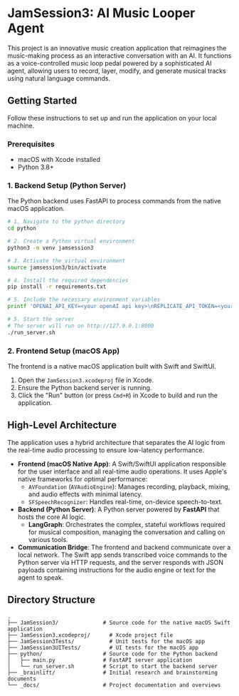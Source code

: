 # JamSession3: AI Music Looper Agent

This project is an innovative music creation application that reimagines the music-making process as an interactive conversation with an AI. It functions as a voice-controlled music loop pedal powered by a sophisticated AI agent, allowing users to record, layer, modify, and generate musical tracks using natural language commands.

## Getting Started

Follow these instructions to set up and run the application on your local machine.

### Prerequisites

-   macOS with Xcode installed
-   Python 3.8+

### 1. Backend Setup (Python Server)

The Python backend uses FastAPI to process commands from the native macOS application.

```bash
# 1. Navigate to the python directory
cd python

# 2. Create a Python virtual environment
python3 -m venv jamsession3

# 3. Activate the virtual environment
source jamsession3/bin/activate

# 4. Install the required dependencies
pip install -r requirements.txt

# 5. Include the necessary environment variables
printf 'OPENAI_API_KEY=<your openAI api key>\nREPLICATE_API_TOKEN=<your replicate api token>\n' > .env

# 5. Start the server
# The server will run on http://127.0.0.1:8000
./run_server.sh
```

### 2. Frontend Setup (macOS App)

The frontend is a native macOS application built with Swift and SwiftUI.

1.  Open the `JamSession3.xcodeproj` file in Xcode.
2.  Ensure the Python backend server is running.
3.  Click the "Run" button (or press `Cmd+R`) in Xcode to build and run the application.

## High-Level Architecture

The application uses a hybrid architecture that separates the AI logic from the real-time audio processing to ensure low-latency performance.

-   **Frontend (macOS Native App)**: A Swift/SwiftUI application responsible for the user interface and all real-time audio operations. It uses Apple's native frameworks for optimal performance:
    -   `AVFoundation` (`AVAudioEngine`): Manages recording, playback, mixing, and audio effects with minimal latency.
    -   `SFSpeechRecognizer`: Handles real-time, on-device speech-to-text.
-   **Backend (Python Server)**: A Python server powered by **FastAPI** that hosts the core AI logic.
    -   **LangGraph**: Orchestrates the complex, stateful workflows required for musical composition, managing the conversation and calling on various tools.
-   **Communication Bridge**: The frontend and backend communicate over a local network. The Swift app sends transcribed voice commands to the Python server via HTTP requests, and the server responds with JSON payloads containing instructions for the audio engine or text for the agent to speak.

## Directory Structure

```
.
├── JamSession3/              # Source code for the native macOS Swift application
├── JamSession3.xcodeproj/      # Xcode project file
├── JamSession3Tests/           # Unit tests for the macOS app
├── JamSession3UITests/         # UI tests for the macOS app
├── python/                   # Source code for the Python backend
│   ├── main.py               # FastAPI server application
│   └── run_server.sh         # Script to start the backend server
├── _brainlift/               # Initial research and brainstorming documents
└── _docs/                    # Project documentation and overviews
``` 